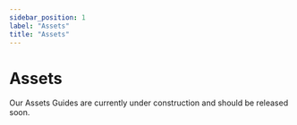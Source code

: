 ```yaml
---
sidebar_position: 1
label: "Assets"
title: "Assets"
---
```


# Assets

Our Assets Guides are currently under construction and should be released soon.
